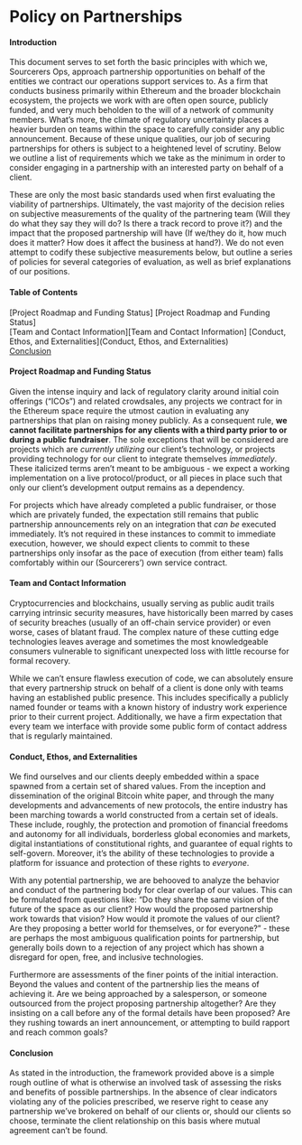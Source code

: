 # Policy on Partnerships

#### Introduction

This document serves to set forth the basic principles with which we, Sourcerers Ops, approach partnership opportunities on behalf of the entities we contract our operations support services to. As a firm that conducts business primarily within Ethereum and the broader blockchain ecosystem, the projects we work with are often open source, publicly funded, and very much beholden to the will of a network of community members. What’s more, the climate of regulatory uncertainty places a heavier burden on teams within the space to carefully consider any public announcement. Because of these unique qualities, our job of securing partnerships for others is subject to a heightened level of scrutiny. Below we outline a list of requirements which we take as the minimum in order to consider engaging in a partnership with an interested party on behalf of a client.

These are only the most basic standards used when first evaluating the viability of partnerships. Ultimately, the vast majority of the decision relies on subjective measurements of the quality of the partnering team (Will they do what they say they will do? Is there a track record to prove it?) and the impact that the proposed partnership will have (If we/they do it, how much does it matter? How does it affect the business at hand?). We do not even attempt to codify these subjective measurements below, but outline a series of policies for several categories of evaluation, as well as brief explanations of our positions.

#### Table of Contents

[Project Roadmap and Funding Status] [Project Roadmap and Funding Status]  
[Team and Contact Information][Team and Contact Information]
[Conduct, Ethos, and Externalities](Conduct, Ethos, and Externalities)  
[Conclusion](Conclusion)  

#### Project Roadmap and Funding Status

Given the intense inquiry and lack of regulatory clarity around initial coin offerings (“ICOs”) and related crowdsales, any projects we contract for in the Ethereum space require the utmost caution in evaluating any partnerships that plan on raising money publicly. As a consequent rule, **we cannot facilitate partnerships for any clients with a third party prior to or during a public fundraiser**. The sole exceptions that will be considered are projects which are _currently utilizing_ our client’s technology, or projects providing technology for our client to integrate themselves _immediately_. These italicized terms aren’t meant to be ambiguous - we expect a working implementation on a live protocol/product, or all pieces in place such that only our client’s development output remains as a dependency.

For projects which have already completed a public fundraiser, or those which are privately funded, the expectation still remains that public partnership announcements rely on an integration that _can be_ executed immediately. It’s not required in these instances to commit to immediate execution, however, we should expect clients to commit to these partnerships only insofar as the pace of execution (from either team) falls comfortably within our (Sourcerers’) own service contract.

#### Team and Contact Information

Cryptocurrencies and blockchains, usually serving as public audit trails carrying intrinsic security measures, have historically been marred by cases of security breaches (usually of an off-chain service provider) or even worse, cases of blatant fraud. The complex nature of these cutting edge technologies leaves average and sometimes the most knowledgeable consumers vulnerable to significant unexpected loss with little recourse for formal recovery.

While we can’t ensure flawless execution of code, we can absolutely ensure that every partnership struck on behalf of a client is done only with teams having an established public presence. This includes specifically a publicly named founder or teams with a known history of industry work experience prior to their current project. Additionally, we have a firm expectation that every team we interface with provide some public form of contact address that is regularly maintained.

#### Conduct, Ethos, and Externalities

We find ourselves and our clients deeply embedded within a space spawned from a certain set of shared values. From the inception and dissemination of the original Bitcoin white paper, and through the many developments and advancements of new protocols, the entire industry has been marching towards a world constructed from a certain set of ideals. These include, roughly, the protection and promotion of financial freedoms and autonomy for all individuals, borderless global economies and markets, digital instantiations of constitutional rights, and guarantee of equal rights to self-govern. Moreover, it’s the ability of these technologies to provide a platform for issuance and protection of these rights to _everyone_.

With any potential partnership, we are behooved to analyze the behavior and conduct of the partnering body for clear overlap of our values. This can be formulated from questions like: “Do they share the same vision of the future of the space as our client? How would the proposed partnership work towards that vision? How would it promote the values of our client? Are they proposing a better world for themselves, or for everyone?” - these are perhaps the most ambiguous qualification points for partnership, but generally boils down to a rejection of any project which has shown a disregard for open, free, and inclusive technologies.

Furthermore are assessments of the finer points of the initial interaction. Beyond the values and content of the partnership lies the means of achieving it. Are we being approached by a salesperson, or someone outsourced from the project proposing partnership altogether? Are they insisting on a call before any of the formal details have been proposed? Are they rushing towards an inert announcement, or attempting to build rapport and reach common goals?


#### Conclusion

As stated in the introduction, the framework provided above is a simple rough outline of what is otherwise an involved task of assessing the risks and benefits of possible partnerships. In the absence of clear indicators violating any of the policies prescribed, we reserve right to cease any partnership we’ve brokered on behalf of our clients or, should our clients so choose, terminate the client relationship on this basis where mutual agreement can’t be found.
